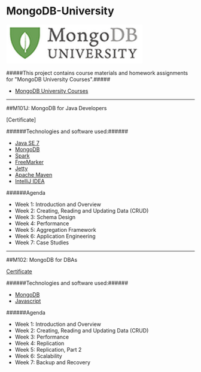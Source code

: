 # MongoDB-University

[![Alt Text](https://github.com/RICH0423/MongoDB-University/blob/master/MongoDB_university.png "MongoDB University")](https://university.mongodb.com/ "MongoDB University")

#####This project contains course materials and homework assignments for "MongoDB University Courses".#####
* [MongoDB University Courses](https://university.mongodb.com/courses)

---------------
##M101J: MongoDB for Java Developers

[Certificate]

######Technologies and software used:######
* [Java SE 7](http://www.oracle.com/technetwork/java/javase/downloads/index.html)
* [MongoDB](http://www.mongodb.org/)
* [Spark](http://www.sparkjava.com/)
* [FreeMarker](http://freemarker.org/)
* [Jetty](http://www.eclipse.org/jetty/)
* [Apache Maven](http://maven.apache.org/index.html)
* [IntelliJ IDEA](http://www.jetbrains.com/idea/)

######Agenda
* Week 1: Introduction and Overview
* Week 2: Creating, Reading and Updating Data (CRUD)
* Week 3: Schema Design
* Week 4: Performance
* Week 5: Aggregation Framework
* Week 6: Application Engineering
* Week 7: Case Studies

---------------

##M102: MongoDB for DBAs

[Certificate](https://s3.amazonaws.com/edu-cert.10gen.com/downloads/b84f0eadf83e4cbe88a8f0cfb5a22b0c/Certificate.pdf?_ga=1.226750942.2135017449.1433236738)

######Technologies and software used:######
* [MongoDB](http://www.mongodb.org/)
* [Javascript](http://www.w3schools.com/js/)

######Agenda
* Week 1: Introduction and Overview
* Week 2: Creating, Reading and Updating Data (CRUD)
* Week 3: Performance
* Week 4: Replication
* Week 5: Replication, Part 2
* Week 6: Scalability
* Week 7: Backup and Recovery
